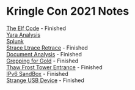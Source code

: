 # Kringle Con 2021 Notes

[The Elf Code](TheElfCode/TheElfCode.md) - Finished  
[Yara Analysis](YaraAnalysis/YaraAnalysisNotes.md)  
[Splunk](Splunk/SplunkNotes.md)  
[Strace Ltrace Retrace](StraceLtraceRetrace/StraceNotes) - Finished  
[Document Analysis](ExifTool/ExifToolNotes.md) - Finished  
[Grepping for Gold](BigScan/BigScanNotes.md) - Finished  
[Thaw Frost Tower Entrance](FrostDoor/FrostDoorNotes.md) - Finished  
[IPv6 SandBox](IPv6/IPv6Notes.md) - Finished  
[Strange USB Device](RubberDucky/RubberDuckyNotes.md) - Finished
